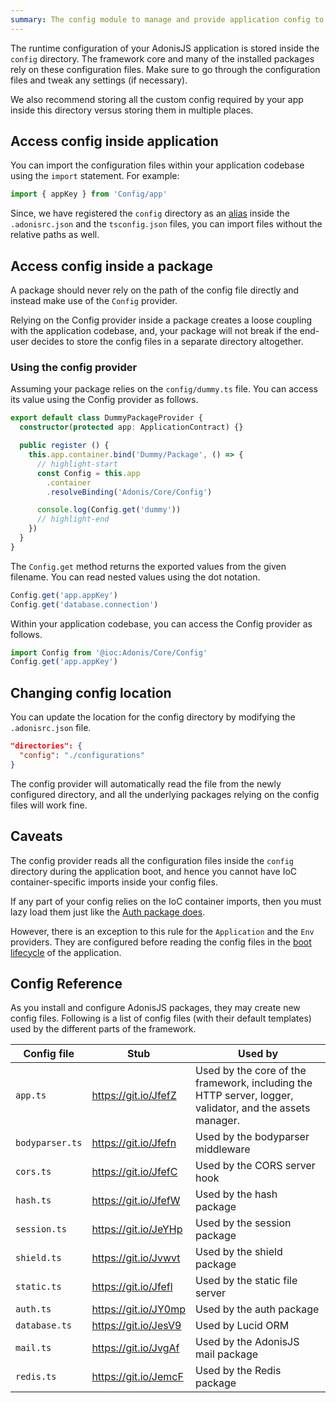 ```yaml
---
summary: The config module to manage and provide application config to the installed packages.
---
```


The runtime configuration of your AdonisJS application is stored inside the `config` directory. The framework core and many of the installed packages rely on these configuration files. Make sure to go through the configuration files and tweak any settings (if necessary).

We also recommend storing all the custom config required by your app inside this directory versus storing them in multiple places.

## Access config inside application
You can import the configuration files within your application codebase using the `import` statement. For example:

```ts
import { appKey } from 'Config/app'
```

Since, we have registered the `config` directory as an [alias](./adonisrc-file.md#aliases) inside the `.adonisrc.json` and the `tsconfig.json` files, you can import files without the relative paths as well.

## Access config inside a package

A package should never rely on the path of the config file directly and instead make use of the `Config` provider.

Relying on the Config provider inside a package creates a loose coupling with the application codebase, and, your package will not break if the end-user decides to store the config files in a separate directory altogether.

### Using the config provider

Assuming your package relies on the `config/dummy.ts` file. You can access its value using the Config provider as follows.

```ts
export default class DummyPackageProvider {
  constructor(protected app: ApplicationContract) {}

  public register () {
    this.app.container.bind('Dummy/Package', () => {
      // highlight-start
      const Config = this.app
        .container
        .resolveBinding('Adonis/Core/Config')

      console.log(Config.get('dummy'))
      // highlight-end
    })
  }
}
```

The `Config.get` method returns the exported values from the given filename. You can read nested values using the dot notation.

```ts
Config.get('app.appKey')
Config.get('database.connection')
```

Within your application codebase, you can access the Config provider as follows.

```ts
import Config from '@ioc:Adonis/Core/Config'
Config.get('app.appKey')
```

## Changing config location

You can update the location for the config directory by modifying the `.adonisrc.json` file.

```json
"directories": {
  "config": "./configurations"
}
```

The config provider will automatically read the file from the newly configured directory, and all the underlying packages relying on the config files will work fine.

## Caveats

The config provider reads all the configuration files inside the `config` directory during the application boot, and hence you cannot have IoC container-specific imports inside your config files.

If any part of your config relies on the IoC container imports, then you must lazy load them just like the [Auth package does](https://github.com/adonisjs/auth/blob/develop/templates/config/partials/user-provider-lucid.txt#L45).

However, there is an exception to this rule for the `Application` and the `Env` providers. They are configured before reading the config files in the [boot lifecycle](./application.md#boot-lifecycle) of the application.

## Config Reference

As you install and configure AdonisJS packages, they may create new config files. Following is a list of config files (with their default templates) used by the different parts of the framework.

| Config file | Stub | Used by |
|------------|------|----------|
| `app.ts` | https://git.io/JfefZ | Used by the core of the framework, including the HTTP server, logger, validator, and the assets manager. |
| `bodyparser.ts` | https://git.io/Jfefn | Used by the bodyparser middleware |
| `cors.ts` | https://git.io/JfefC | Used by the CORS server hook |
| `hash.ts` | https://git.io/JfefW | Used by the hash package |
| `session.ts` | https://git.io/JeYHp | Used by the session package |
| `shield.ts` | https://git.io/Jvwvt | Used by the shield package
| `static.ts` | https://git.io/Jfefl | Used by the static file server |
| `auth.ts` | https://git.io/JY0mp | Used by the auth package |
| `database.ts` | https://git.io/JesV9 | Used by Lucid ORM |
| `mail.ts` | https://git.io/JvgAf | Used by the AdonisJS mail package |
| `redis.ts` | https://git.io/JemcF | Used by the Redis package |
